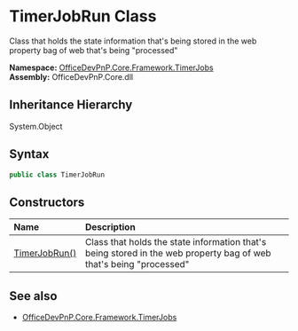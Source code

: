 # TimerJobRun Class
 Class that holds the state information that's being stored in the web property bag of web that's being "processed"   

**Namespace:** [OfficeDevPnP.Core.Framework.TimerJobs](OfficeDevPnP.Core.Framework.TimerJobs.md)  
**Assembly:** OfficeDevPnP.Core.dll  
## Inheritance Hierarchy
System.Object  
## Syntax
```C#
public class TimerJobRun
```
## Constructors
|**Name**|**Description**|
|:-----|:-----|
| [TimerJobRun()](OfficeDevPnP.Core.Framework.TimerJobs.TimerJobRun.ctor1.md) |  Class that holds the state information that's being stored in the web property bag of web that's being "processed" 
## See also
- [OfficeDevPnP.Core.Framework.TimerJobs](OfficeDevPnP.Core.Framework.TimerJobs.md)
